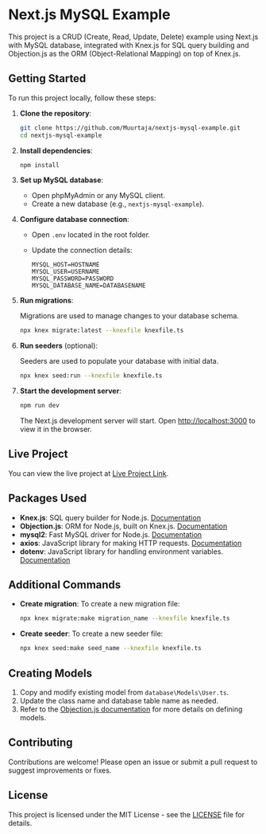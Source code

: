 # Next.js MySQL Example

This project is a CRUD (Create, Read, Update, Delete) example using Next.js with MySQL database, integrated with Knex.js for SQL query building and Objection.js as the ORM (Object-Relational Mapping) on top of Knex.js.

## Getting Started

To run this project locally, follow these steps:

1. **Clone the repository**:

   ```bash
   git clone https://github.com/Muurtaja/nextjs-mysql-example.git
   cd nextjs-mysql-example
   ```

2. **Install dependencies**:

   ```bash
   npm install
   ```

3. **Set up MySQL database**:

   - Open phpMyAdmin or any MySQL client.
   - Create a new database (e.g., `nextjs-mysql-example`).

4. **Configure database connection**:

   - Open `.env` located in the root folder.
   - Update the connection details:

     ```.env
     MYSQL_HOST=HOSTNAME
     MYSQL_USER=USERNAME
     MYSQL_PASSWORD=PASSWORD
     MYSQL_DATABASE_NAME=DATABASENAME
     ```

5. **Run migrations**:

   Migrations are used to manage changes to your database schema.

   ```bash
   npx knex migrate:latest --knexfile knexfile.ts
   ```

6. **Run seeders** (optional):

   Seeders are used to populate your database with initial data.

   ```bash
   npx knex seed:run --knexfile knexfile.ts
   ```

7. **Start the development server**:

   ```bash
   npm run dev
   ```

   The Next.js development server will start. Open [http://localhost:3000](http://localhost:3000) to view it in the browser.

## Live Project
You can view the live project at [Live Project Link](#).

## Packages Used

- **Knex.js**: SQL query builder for Node.js. [Documentation](https://knexjs.org/)
- **Objection.js**: ORM for Node.js, built on Knex.js. [Documentation](https://vincit.github.io/objection.js/)
- **mysql2**: Fast MySQL driver for Node.js. [Documentation](https://sidorares.github.io/node-mysql2/docs)
- **axios**: JavaScript library for making HTTP requests. [Documentation](https://axios-http.com/)
- **dotenv**: JavaScript library for handling environment variables. [Documentation](https://github.com/motdotla/dotenv#readme)

## Additional Commands

- **Create migration**: To create a new migration file:

  ```bash
  npx knex migrate:make migration_name --knexfile knexfile.ts
  ```

- **Create seeder**: To create a new seeder file:

  ```bash
  npx knex seed:make seed_name --knexfile knexfile.ts
  ```

## Creating Models

1. Copy and modify existing model from `database\Models\User.ts`.
2. Update the class name and database table name as needed.
3. Refer to the [Objection.js documentation](https://vincit.github.io/objection.js/guide/models.html#examples) for more details on defining models.

## Contributing

Contributions are welcome! Please open an issue or submit a pull request to suggest improvements or fixes.

## License

This project is licensed under the MIT License - see the [LICENSE](https://opensource.org/license/mit) file for details.
